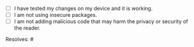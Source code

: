 <!-- Use a descriptive title for your PR, it will be used in the changelog -->

- [ ] I have tested my changes on my device and it is working.
- [ ] I am not using insecure packages.
- [ ] I am not adding malicious code that may harm the privacy or security of the reader.

<!-- If you've solved an open issue, link it here so that it can automatically be resolved -->
Resolves: #

<!--
If you are making changes that you have a conflict of interest with, disclose this. Conflicts of interest include: contributions about yourself, family, friends, clients, employers or other relationships.

This is not a judgement of character, but a description of the situation, and will be treated as such.

You must disclose any relevant affiliations if you have any conflicts of interest (eg. "I am a family member of <person>", "I work for <company>", "<company> is my client" etc.).
-->
